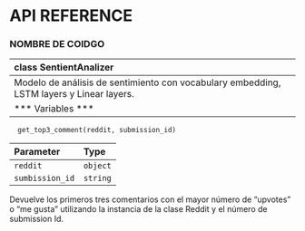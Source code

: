 # API REFERENCE

### NOMBRE DE COIDGO

| class SentientAnalizer |
| :---------- |
| Modelo de análisis de sentimiento con vocabulary embedding, LSTM layers y Linear layers. |
| *** Variables *** |


```
  get_top3_comment(reddit, submission_id)
```
| Parameter | Type     |
| :-------- | :------- | 
| `reddit`      | `object` | 
| `sumbission_id`      | `string` |

Devuelve los primeros tres comentarios con el mayor número de “upvotes” o “me gusta” utilizando la instancia de la clase Reddit y el número de submission Id.